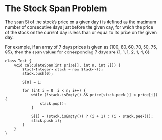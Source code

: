 # The Stock Span Problem

The span Si of the stock’s price on a given day i is defined as the maximum number of consecutive days just before the given day, for which the price of the stock on the current day is less than or equal to its price on the given day.

For example, if an array of 7 days prices is given as {100, 80, 60, 70, 60, 75, 85}, then the span values for corresponding 7 days are {1, 1, 1, 2, 1, 4, 6}

```
class Test {
    void calculateSpan(int price[], int n, int S[]) {
        Stact<Integer> stack = new Stack<>();
        stack.push(0);

        S[0] = 1;

        for (int i = 0; i < n; i++) {
            while (!stack.isEmpty() && price[stack.peek()] < price[i]) {
                stack.pop();
            }

            S[i] = (stack.isEmpty()) ? (i + 1) : (i - stack.peek());
            stack.push(i);
        }
    }
}
```